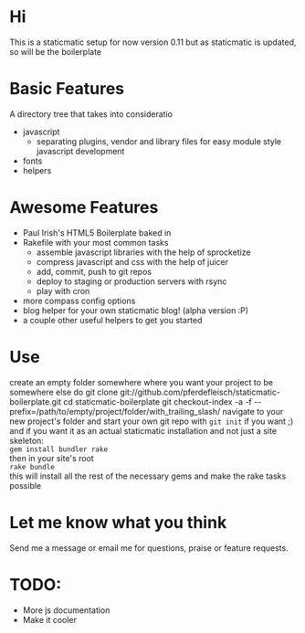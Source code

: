 # Hi
This is a staticmatic setup for now version 0.11 but as staticmatic is updated, so will be the boilerplate

# Basic Features
A directory tree that takes into consideratio

-    javascript
     -    separating plugins, vendor and library files for easy module style javascript development
-    fonts
-    helpers

# Awesome Features

-    Paul Irish's HTML5 Boilerplate baked in
-    Rakefile with your most common tasks
     -    assemble javascript libraries with the help of sprocketize
     -    compress javascript and css with the help of juicer
     -    add, commit, push to git repos
     -    deploy to staging or production servers with rsync
     -    play with cron
-    more compass config options
-    blog helper for your own staticmatic blog! (alpha version :P)
-    a couple other useful helpers to get you started

# Use
create an empty folder somewhere where you want your project to be  
somewhere else do
    git clone git://github.com/pferdefleisch/staticmatic-boilerplate.git
    cd staticmatic-boilerplate
    git checkout-index -a -f --prefix=/path/to/empty/project/folder/with_trailing_slash/
navigate to your new project's folder and start your own git repo with `git init` if you want ;)
and if you want it as an actual staticmatic installation and not just a site skeleton:  
`gem install bundler rake`  
then in your site's root  
`rake bundle`  
this will install all the rest of the necessary gems and make the rake tasks possible
# Let me know what you think
Send me a message or email me for questions, praise or feature requests.

# TODO:
-    More js documentation
-    Make it cooler